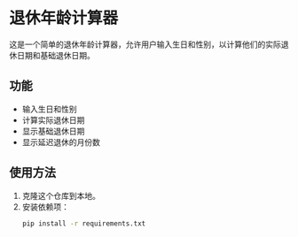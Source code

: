 # 退休年龄计算器

 这是一个简单的退休年龄计算器，允许用户输入生日和性别，以计算他们的实际退休日期和基础退休日期。

 ## 功能

 - 输入生日和性别
 - 计算实际退休日期
 - 显示基础退休日期
 - 显示延迟退休的月份数

 ## 使用方法

 1. 克隆这个仓库到本地。
 2. 安装依赖项：
    ```bash
    pip install -r requirements.txt